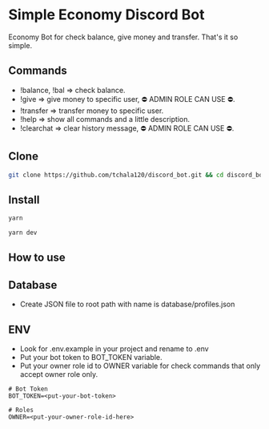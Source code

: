 # Simple Economy Discord Bot

Economy Bot for check balance, give money and transfer. That's it so simple.

## Commands

- !balance, !bal => check balance.
- !give <user> <amount> => give money to specific user, ⛔ ADMIN ROLE CAN USE ⛔.
- !transfer <user> <amount> => transfer money to specific user.
- !help => show all commands and a little description.
- !clearchat => clear history message, ⛔ ADMIN ROLE CAN USE ⛔.

## Clone

```bash
git clone https://github.com/tchala120/discord_bot.git && cd discord_bot
```

## Install

```bash
yarn

yarn dev
```

## How to use

<h2>Database</h2>

- Create JSON file to root path with name is database/profiles.json

<h2>ENV</h2>

- Look for .env.example in your project and rename to .env
- Put your bot token to BOT_TOKEN variable.
- Put your owner role id to OWNER variable for check commands that only accept owner role only.

```
# Bot Token
BOT_TOKEN=<put-your-bot-token>

# Roles
OWNER=<put-your-owner-role-id-here>
```
